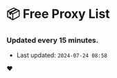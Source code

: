 # :package: Free Proxy List
### Updated every 15 minutes.

- Last updated: `2024-07-24 08:58`

:heart:
